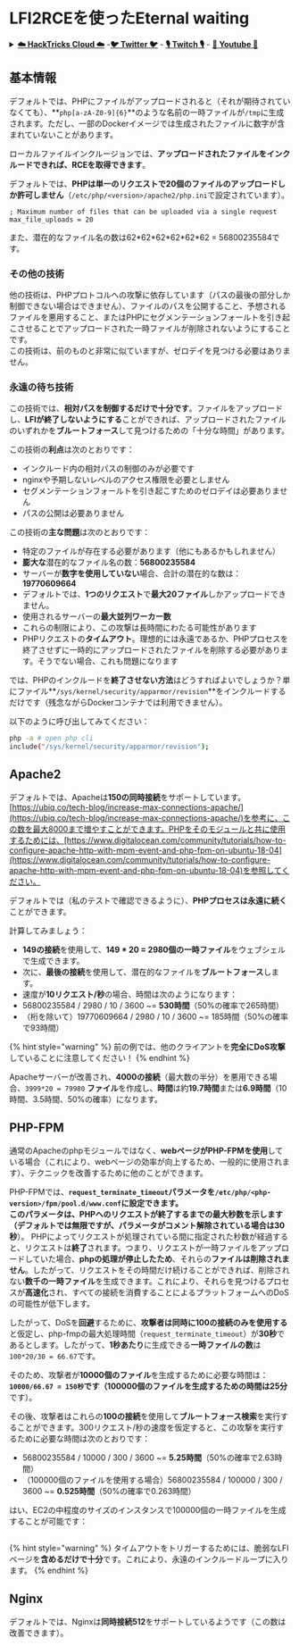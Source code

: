 # LFI2RCEを使ったEternal waiting

<details>

<summary><a href="https://cloud.hacktricks.xyz/pentesting-cloud/pentesting-cloud-methodology"><strong>☁️ HackTricks Cloud ☁️</strong></a> -<a href="https://twitter.com/hacktricks_live"><strong>🐦 Twitter 🐦</strong></a> - <a href="https://www.twitch.tv/hacktricks_live/schedule"><strong>🎙️ Twitch 🎙️</strong></a> - <a href="https://www.youtube.com/@hacktricks_LIVE"><strong>🎥 Youtube 🎥</strong></a></summary>

* **サイバーセキュリティ会社**で働いていますか？ **HackTricksで会社を宣伝**したいですか？または、**PEASSの最新バージョンにアクセスしたり、HackTricksをPDFでダウンロード**したいですか？[**SUBSCRIPTION PLANS**](https://github.com/sponsors/carlospolop)をチェックしてください！
* [**The PEASS Family**](https://opensea.io/collection/the-peass-family)を見つけてください。独占的な[**NFT**](https://opensea.io/collection/the-peass-family)のコレクションです。
* [**公式のPEASS＆HackTricksのグッズ**](https://peass.creator-spring.com)を手に入れましょう。
* [**💬**](https://emojipedia.org/speech-balloon/) [**Discordグループ**](https://discord.gg/hRep4RUj7f)または[**telegramグループ**](https://t.me/peass)に**参加**するか、**Twitter**で**フォロー**してください[**🐦**](https://github.com/carlospolop/hacktricks/tree/7af18b62b3bdc423e11444677a6a73d4043511e9/\[https:/emojipedia.org/bird/README.md)[**@carlospolopm**](https://twitter.com/hacktricks\_live)**。**
* **ハッキングのトリックを共有するには、PRを** [**hacktricks repo**](https://github.com/carlospolop/hacktricks) **と** [**hacktricks-cloud repo**](https://github.com/carlospolop/hacktricks-cloud) **に提出してください。**

</details>

## 基本情報

デフォルトでは、PHPにファイルがアップロードされると（それが期待されていなくても）、**`php[a-zA-Z0-9]{6}`**のような名前の一時ファイルが`/tmp`に生成されます。ただし、一部のDockerイメージでは生成されたファイルに数字が含まれていないことがあります。

ローカルファイルインクルージョンでは、**アップロードされたファイルをインクルードできれば、RCEを取得できます**。

デフォルトでは、**PHPは単一のリクエストで20個のファイルのアップロードしか許可しません**（`/etc/php/<version>/apache2/php.ini`で設定されています）。
```
; Maximum number of files that can be uploaded via a single request
max_file_uploads = 20
```
また、潜在的なファイル名の数は62\*62\*62\*62\*62\*62 = 56800235584です。

### その他の技術

他の技術は、PHPプロトコルへの攻撃に依存しています（パスの最後の部分しか制御できない場合はできません）、ファイルのパスを公開すること、予想されるファイルを悪用すること、またはPHPにセグメンテーションフォールトを引き起こさせることでアップロードされた一時ファイルが削除されないようにすることです。\
この技術は、前のものと非常に似ていますが、ゼロデイを見つける必要はありません。

### 永遠の待ち技術

この技術では、**相対パスを制御するだけで十分です**。ファイルをアップロードし、**LFIが終了しないようにする**ことができれば、アップロードされたファイルのいずれかを**ブルートフォース**して見つけるための「十分な時間」があります。

この技術の**利点**は次のとおりです：

- インクルード内の相対パスの制御のみが必要です
- nginxや予期しないレベルのアクセス権限を必要としません
- セグメンテーションフォールトを引き起こすためのゼロデイは必要ありません
- パスの公開は必要ありません

この技術の**主な問題**は次のとおりです：

- 特定のファイルが存在する必要があります（他にもあるかもしれません）
- **膨大な**潜在的なファイル名の数：**56800235584**
- サーバーが**数字を使用していない**場合、合計の潜在的な数は：**19770609664**
- デフォルトでは、**1つのリクエスト**で**最大20ファイル**しかアップロードできません。
- 使用されるサーバーの**最大並列ワーカー数**
- これらの制限により、この攻撃は長時間にわたる可能性があります
- PHPリクエストの**タイムアウト**。理想的には永遠であるか、PHPプロセスを終了させずに一時的にアップロードされたファイルを削除する必要があります。そうでない場合、これも問題になります

では、PHPのインクルードを**終了させない方法**はどうすればよいでしょうか？単にファイル**`/sys/kernel/security/apparmor/revision`**をインクルードするだけです（残念ながらDockerコンテナでは利用できません）。

以下のように呼び出してみてください：
```bash
php -a # open php cli
include("/sys/kernel/security/apparmor/revision");
```
## Apache2

デフォルトでは、Apacheは**150の同時接続**をサポートしています。[https://ubiq.co/tech-blog/increase-max-connections-apache/](https://ubiq.co/tech-blog/increase-max-connections-apache/)を参考に、この数を最大8000まで増やすことができます。PHPをそのモジュールと共に使用するためには、[https://www.digitalocean.com/community/tutorials/how-to-configure-apache-http-with-mpm-event-and-php-fpm-on-ubuntu-18-04](https://www.digitalocean.com/community/tutorials/how-to-configure-apache-http-with-mpm-event-and-php-fpm-on-ubuntu-18-04)を参照してください。

デフォルトでは（私のテストで確認できるように）、**PHPプロセスは永遠に続く**ことができます。

計算してみましょう：

* **149の接続**を使用して、**149 \* 20 = 2980個の一時ファイル**をウェブシェルで生成できます。
* 次に、**最後の接続**を使用して、潜在的なファイルを**ブルートフォース**します。
* 速度が**10リクエスト/秒**の場合、時間は次のようになります：
* 56800235584 / 2980 / 10 / 3600 \~= **530時間**（50%の確率で265時間）
* （桁を除いて）19770609664 / 2980 / 10 / 3600 \~= 185時間（50%の確率で93時間）

{% hint style="warning" %}
前の例では、他のクライアントを**完全にDoS攻撃**していることに注意してください！
{% endhint %}

Apacheサーバーが改善され、**4000の接続**（最大数の半分）を悪用できる場合、`3999*20 = 79980` **ファイル**を作成し、**時間**は約**19.7時間**または**6.9時間**（10時間、3.5時間、50%の確率）になります。

## PHP-FPM

通常のApacheのphpモジュールではなく、**webページがPHP-FPMを使用**している場合（これにより、webページの効率が向上するため、一般的に使用されます）、テクニックを改善するために他のことができます。

PHP-FPMでは、**`request_terminate_timeout`**パラメータを**`/etc/php/<php-version>/fpm/pool.d/www.conf`**に設定できます。\
このパラメータは、PHPへのリクエストが終了するまでの最大秒数を示します（デフォルトでは無限ですが、パラメータがコメント解除されている場合は**30秒**）。 PHPによってリクエストが処理されている間に指定された秒数が経過すると、リクエストは**終了**されます。つまり、リクエストが一時ファイルをアップロードしていた場合、**phpの処理が停止したため**、それらの**ファイルは削除されません**。したがって、リクエストをその時間だけ続けることができれば、削除されない**数千の一時ファイル**を生成できます。これにより、それらを見つけるプロセスが**高速化**され、すべての接続を消費することによるプラットフォームへのDoSの可能性が低下します。

したがって、DoSを**回避**するために、**攻撃者は同時に100の接続のみを使用する**と仮定し、php-fmpの最大処理時間（`request_terminate_timeout`）が**30秒**であるとします。したがって、**1秒あたり**に生成できる**一時ファイルの数**は`100*20/30 = 66.67`です。

そのため、攻撃者が**10000個のファイル**を生成するために必要な時間は：**`10000/66.67 = 150秒`**です（100000個のファイルを生成するための時間は**25分**です）。

その後、攻撃者はこれらの**100の接続**を使用して**ブルートフォース検索**を実行することができます。300リクエスト/秒の速度を仮定すると、この攻撃を実行するために必要な時間は次のとおりです：

* 56800235584 / 10000 / 300 / 3600 \~= **5.25時間**（50%の確率で2.63時間）
* （100000個のファイルを使用する場合）56800235584 / 100000 / 300 / 3600 \~= **0.525時間**（50%の確率で0.263時間）

はい、EC2の中程度のサイズのインスタンスで100000個の一時ファイルを生成することが可能です：

<figure><img src="../../.gitbook/assets/image (3) (1) (1) (3).png" alt=""><figcaption></figcaption></figure>

{% hint style="warning" %}
タイムアウトをトリガーするためには、脆弱なLFIページを**含めるだけで十分**です。これにより、永遠のインクルードループに入ります。
{% endhint %}

## Nginx

デフォルトでは、Nginxは**同時接続512**をサポートしているようです（この数は改善できます）。
